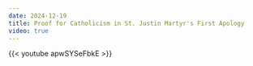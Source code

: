 ```yaml
---
date: 2024-12-19
title: Proof for Catholicism in St. Justin Martyr's First Apology
video: true
---
```



{{< youtube apwSYSeFbkE >}}
